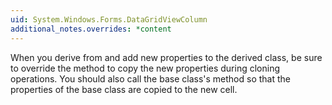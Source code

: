```yaml
---
uid: System.Windows.Forms.DataGridViewColumn
additional_notes.overrides: *content
---
```


<p>When you derive from <xref href="System.Windows.Forms.DataGridViewColumn"></xref> and add new properties to the derived class, be sure to override the <xref href="System.Windows.Forms.DataGridViewColumn.Clone"></xref> method to copy the new properties during cloning operations. You should also call the base class's <xref href="System.Windows.Forms.DataGridViewColumn.Clone"></xref> method so that the properties of the base class are copied to the new cell.</p>


